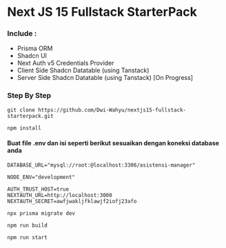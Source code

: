 # Next JS 15 Fullstack StarterPack

### Include :

- Prisma ORM
- Shadcn UI
- Next Auth v5 Credentials Provider
- Client Side Shadcn Datatable (using Tanstack)
- Server Side Shadcn Datatable (using Tanstack) [On Progress]

### Step By Step

```
git clone https://github.com/Dwi-Wahyu/nextjs15-fullstack-starterpack.git
```

```
npm install
```

#### Buat file .env dan isi seperti berikut sesuaikan dengan koneksi database anda

```
DATABASE_URL="mysql://root:@localhost:3306/asistensi-manager"

NODE_ENV="development"

AUTH_TRUST_HOST=true
NEXTAUTH_URL=http://localhost:3000
NEXTAUTH_SECRET=awfjwakljfklawjf2iofj23afo
```

```
npx prisma migrate dev
```

```
npm run build
```

```
npm run start
```
